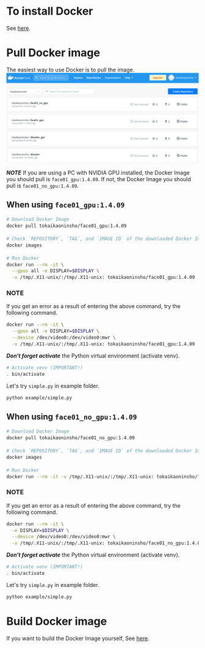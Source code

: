# To install Docker
See [here](Install_docker.md).


# Pull Docker image
The easiest way to use Docker is to pull the image.
![](img/PASTE_IMAGE_2022-08-29-07-43-12.png)

***NOTE***
If you are using a PC with NVIDIA GPU installed, the Docker Image you should pull is `face01_gpu:1.4.09`.
If not, the Docker Image you should pull is `face01_no_gpu:1.4.09`.


## When using `face01_gpu:1.4.09`
```bash
# Download Docker Image
docker pull tokaikaoninsho/face01_gpu:1.4.09

# Check `REPOSITORY`, `TAG`, and `IMAGE ID` of the downloaded Docker Image. (IMPORTANT!)
docker images

# Run Docker
docker run --rm -it \
  --gpus all -e DISPLAY=$DISPLAY \
  -v /tmp/.X11-unix/:/tmp/.X11-unix: tokaikaoninsho/face01_gpu:1.4.09 
```


### **NOTE**
If you get an error as a result of entering the above command, try the following command.

```bash
docker run --rm -it \
  --gpus all -e DISPLAY=$DISPLAY \
  --device /dev/video0:/dev/video0:mwr \
  -v /tmp/.X11-unix/:/tmp/.X11-unix: tokaikaoninsho/face01_gpu:1.4.09 
```

***Don't forget activate*** the Python virtual environment (activate venv).
```bash
# Activate venv (IMPORTANT!)
. bin/activate
```


Let's try `simple.py` in example folder.
```bash
python example/simple.py
```


## When using `face01_no_gpu:1.4.09`
```bash
# Download Docker Image
docker pull tokaikaoninsho/face01_no_gpu:1.4.09

# Check `REPOSITORY`, `TAG`, and `IMAGE ID` of the downloaded Docker Image. (IMPORTANT!)
docker images

# Run Docker
docker run --rm -it -v /tmp/.X11-unix/:/tmp/.X11-unix: tokaikaoninsho/face01_no_gpu:1.4.09 
```


### **NOTE**
If you get an error as a result of entering the above command, try the following command.
```bash
docker run --rm -it \
  -e DISPLAY=$DISPLAY \
  --device /dev/video0:/dev/video0:mwr \
  -v /tmp/.X11-unix/:/tmp/.X11-unix: tokaikaoninsho/face01_no_gpu:1.4.09 
```

***Don't forget activate*** the Python virtual environment (activate venv).
```bash
# Activate venv (IMPORTANT!)
. bin/activate
```


Let's try `simple.py` in example folder.
```bash
python example/simple.py
```


# Build Docker image
If you want to build the Docker Image yourself, See [here](build_docker_image.md).

